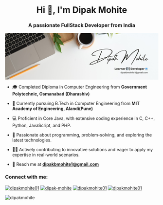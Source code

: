
<h1 align="center">Hi 👋, I'm Dipak Mohite</h1>
<h3 align="center">A passionate FullStack Developer from India</h3>

<img align="center" width="1000" src="https://github.com/dipak-mohite/dipak-mohite/blob/main/banner.jpg" alt="Dipak Mohite" />


- 🎓 Completed Diploma in Computer Engineering from **Government Polytechnic, Osmanabad (Dharashiv)**
  
- 🌱 Currently pursuing B.Tech in Computer Engineering from **MIT Academy of Engineering, Alandi(Pune)**
  
- 💻 Proficient in Core Java, with extensive coding experience in C, C++, Python, JavaScript, and PHP.
  
- 🚀 Passionate about programming, problem-solving, and exploring the latest technologies.
  
- 👨‍💻 Actively contributing to innovative solutions and eager to apply my expertise in real-world scenarios.
  
- 📧 Reach me at **dipakbmohite1@gmail.com**


<h3 align="left">Connect with me:</h3>
<p align="left">
<a href="https://twitter.com/dipakmohite01" target="blank"><img align="center" src="https://raw.githubusercontent.com/rahuldkjain/github-profile-readme-generator/master/src/images/icons/Social/twitter.svg" alt="dipakmohite01" height="30" width="40" /></a>
<a href="https://linkedin.com/in/dipak-mohite/" target="blank"><img align="center" src="https://raw.githubusercontent.com/rahuldkjain/github-profile-readme-generator/master/src/images/icons/Social/linked-in-alt.svg" alt="dipak-mohite" height="30" width="40" /></a>
<a href="https://instagram.com/dipakmohite01" target="blank"><img align="center" src="https://raw.githubusercontent.com/rahuldkjain/github-profile-readme-generator/master/src/images/icons/Social/instagram.svg" alt="dipakmohite01" height="30" width="40" /></a>
<a href="https://facebook.com/dipakmohite01" target="blank"><img align="center" src="https://raw.githubusercontent.com/rahuldkjain/github-profile-readme-generator/master/src/images/icons/Social/facebook.svg" alt="dipakmohite01" height="30" width="40" /></a>
</p>

<p align="left"> <img src="https://komarev.com/ghpvc/?username=dipakmohite&label=Profile%20views&color=0e75b6&style=flat" alt="dipakmohite" /> </p>

